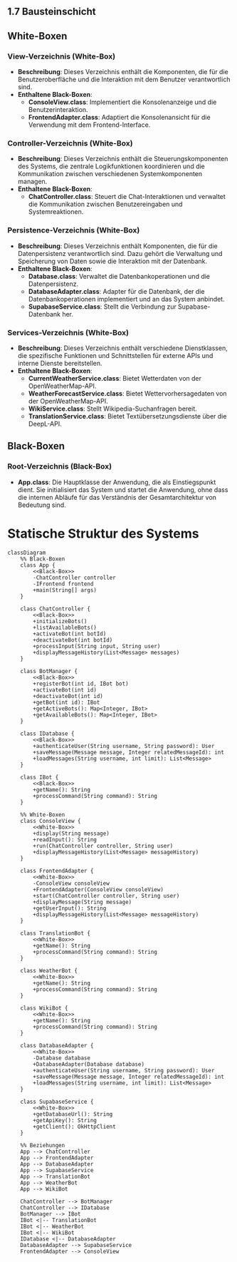 ## 1.7 Bausteinschicht

## White-Boxen

### View-Verzeichnis (White-Box)
- **Beschreibung**: Dieses Verzeichnis enthält die Komponenten, die für die Benutzeroberfläche und die Interaktion mit dem Benutzer verantwortlich sind.
- **Enthaltene Black-Boxen**:
  - **ConsoleView.class**: Implementiert die Konsolenanzeige und die Benutzerinteraktion.
  - **FrontendAdapter.class**: Adaptiert die Konsolenansicht für die Verwendung mit dem Frontend-Interface.

### Controller-Verzeichnis (White-Box)
- **Beschreibung**: Dieses Verzeichnis enthält die Steuerungskomponenten des Systems, die zentrale Logikfunktionen koordinieren und die Kommunikation zwischen verschiedenen Systemkomponenten managen.
- **Enthaltene Black-Boxen**:
  - **ChatController.class**: Steuert die Chat-Interaktionen und verwaltet die Kommunikation zwischen Benutzereingaben und Systemreaktionen.

### Persistence-Verzeichnis (White-Box)
- **Beschreibung**: Dieses Verzeichnis enthält Komponenten, die für die Datenpersistenz verantwortlich sind. Dazu gehört die Verwaltung und Speicherung von Daten sowie die Interaktion mit der Datenbank.
- **Enthaltene Black-Boxen**:
  - **Database.class**: Verwaltet die Datenbankoperationen und die Datenpersistenz.
  - **DatabaseAdapter.class**: Adapter für die Datenbank, der die Datenbankoperationen implementiert und an das System anbindet.
  - **SupabaseService.class**: Stellt die Verbindung zur Supabase-Datenbank her.

### Services-Verzeichnis (White-Box)
- **Beschreibung**: Dieses Verzeichnis enthält verschiedene Dienstklassen, die spezifische Funktionen und Schnittstellen für externe APIs und interne Dienste bereitstellen.
- **Enthaltene Black-Boxen**:
  - **CurrentWeatherService.class**: Bietet Wetterdaten von der OpenWeatherMap-API.
  - **WeatherForecastService.class**: Bietet Wettervorhersagedaten von der OpenWeatherMap-API.
  - **WikiService.class**: Stellt Wikipedia-Suchanfragen bereit.
  - **TranslationService.class**: Bietet Textübersetzungsdienste über die DeepL-API.

## Black-Boxen

### Root-Verzeichnis (Black-Box)
- **App.class**: Die Hauptklasse der Anwendung, die als Einstiegspunkt dient. Sie initialisiert das System und startet die Anwendung, ohne dass die internen Abläufe für das Verständnis der Gesamtarchitektur von Bedeutung sind.


# Statische Struktur des Systems

```mermaid
classDiagram
    %% Black-Boxen
    class App {
        <<Black-Box>>
        -ChatController controller
        -IFrontend frontend
        +main(String[] args)
    }

    class ChatController {
        <<Black-Box>>
        +initializeBots()
        +listAvailableBots()
        +activateBot(int botId)
        +deactivateBot(int botId)
        +processInput(String input, String user)
        +displayMessageHistory(List<Message> messages)
    }

    class BotManager {
        <<Black-Box>>
        +registerBot(int id, IBot bot)
        +activateBot(int id)
        +deactivateBot(int id)
        +getBot(int id): IBot
        +getActiveBots(): Map<Integer, IBot>
        +getAvailableBots(): Map<Integer, IBot>
    }

    class IDatabase {
        <<Black-Box>>
        +authenticateUser(String username, String password): User
        +saveMessage(Message message, Integer relatedMessageId): int
        +loadMessages(String username, int limit): List<Message>
    }

    class IBot {
        <<Black-Box>>
        +getName(): String
        +processCommand(String command): String
    }

    %% White-Boxen
    class ConsoleView {
        <<White-Box>>
        +display(String message)
        +readInput(): String
        +run(ChatController controller, String user)
        +displayMessageHistory(List<Message> messageHistory)
    }

    class FrontendAdapter {
        <<White-Box>>
        -ConsoleView consoleView
        +FrontendAdapter(ConsoleView consoleView)
        +start(ChatController controller, String user)
        +displayMessage(String message)
        +getUserInput(): String
        +displayMessageHistory(List<Message> messageHistory)
    }

    class TranslationBot {
        <<White-Box>>
        +getName(): String
        +processCommand(String command): String
    }

    class WeatherBot {
        <<White-Box>>
        +getName(): String
        +processCommand(String command): String
    }

    class WikiBot {
        <<White-Box>>
        +getName(): String
        +processCommand(String command): String
    }

    class DatabaseAdapter {
        <<White-Box>>
        -Database database
        +DatabaseAdapter(Database database)
        +authenticateUser(String username, String password): User
        +saveMessage(Message message, Integer relatedMessageId): int
        +loadMessages(String username, int limit): List<Message>
    }

    class SupabaseService {
        <<White-Box>>
        +getDatabaseUrl(): String
        +getApiKey(): String
        +getClient(): OkHttpClient
    }

    %% Beziehungen
    App --> ChatController
    App --> FrontendAdapter
    App --> DatabaseAdapter
    App --> SupabaseService
    App --> TranslationBot
    App --> WeatherBot
    App --> WikiBot

    ChatController --> BotManager
    ChatController --> IDatabase
    BotManager --> IBot
    IBot <|-- TranslationBot
    IBot <|-- WeatherBot
    IBot <|-- WikiBot
    IDatabase <|-- DatabaseAdapter
    DatabaseAdapter --> SupabaseService
    FrontendAdapter --> ConsoleView

```
